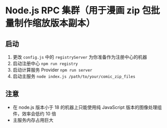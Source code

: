 # Node.js RPC 集群（用于漫画 zip 包批量制作缩放版本副本）

## 启动

1. 更改 `config.js` 中的 `registryServer` 为你准备作为注册中心的机器
2. 启动注册中心 `npm run registry`
3. 启动计算服务 Provider `npm run server`
4. 启动主服务 `node index.js /path/to/your/comic_zip_files`

## 注意

- 在 node.js 版本小于 18 的机器上只能使用纯 JavaScript 版本的图像处理组件，效率会低约 10 倍
- 主服务内存占用巨大
